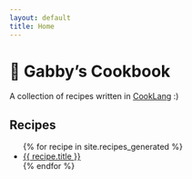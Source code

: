 ```yaml
---
layout: default
title: Home
---
```


# 🍳 Gabby’s Cookbook

A collection of recipes written in [CookLang](https://cooklang.org) :)

## Recipes
<ul>
{% for recipe in site.recipes_generated %}
  <li><a href="{{ recipe.url | relative_url }}">{{ recipe.title }}</a></li>
{% endfor %}
</ul>